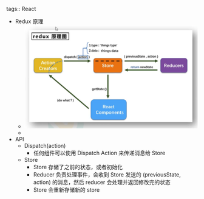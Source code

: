 tags:: React

- Redux 原理
	- ![image.png](../assets/image_1684582985777_0.png)
	-
- API
	- Dispatch(action)
		- 任何组件可以使用 Dispatch Action 来传递消息给 Store
	- Store
		- Store 存储了之前的状态，或者初始化
		- Reducer 负责处理事件，会收到 Store 发送的 (previousState, action) 的消息，然后 reducer 会处理并返回修改完的状态
		- Store 会重新存储新的 store